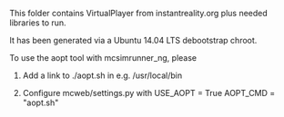 This folder contains VirtualPlayer from instantreality.org plus needed libraries to run.

It has been generated via a Ubuntu 14.04 LTS debootstrap chroot.

To use the aopt tool with mcsimrunner_ng, please

1) Add a link to ./aopt.sh in e.g. /usr/local/bin

2) Configure mcweb/settings.py with
USE_AOPT = True
AOPT_CMD = "aopt.sh"

